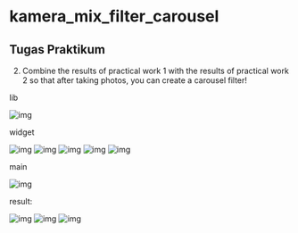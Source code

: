 # kamera_mix_filter_carousel

## Tugas Praktikum
2. Combine the results of practical work 1 with the results of practical work 2 so that after taking photos, you can create a carousel filter!

lib

![img](img/lib.png)

widget

![img](img/carousel_flowdelegate.png)
![img](img/filter_carousel.png)
![img](img/filter_item.png)
![img](img/filter_selector.png)
![img](img/takepicture_screen.png)

main

![img](img/main.png)

result:

![img](img/result-1.png)
![img](img/result-2.png)
![img](img/result-3.png)
